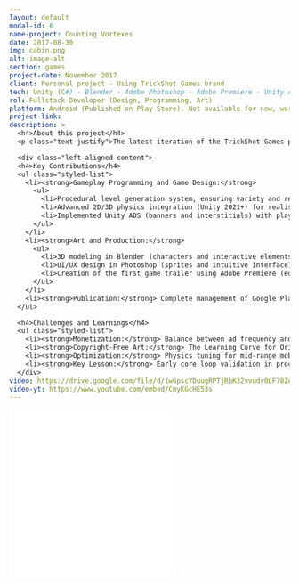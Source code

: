 ```yaml
---
layout: default
modal-id: 6
name-project: Counting Vortexes
date: 2017-08-30
img: cabin.png
alt: image-alt
section: games
project-date: November 2017
client: Personal project - Using TrickShot Games brand
tech: Unity (C#) - Blender - Adobe Photoshop - Adobe Premiere - Unity ADS - Google Play Console
rol: Fullstack Developer (Design, Programming, Art)
platform: Android (Published on Play Store). Not available for now, work in progress
project-link:
description: >
  <h4>About this project</h4>
  <p class="text-justify">The latest iteration of the TrickShot Games project (another attempt at creating a video game studio), focused on exploring monetization through Unity ADS. The game combines 3D puzzle mechanics with procedural level generation, where the objective is to find hidden "vortexes" in a dynamic environment. The player rotates platforms with unique effects (e.g., acceleration, bounce) to avoid obstacles and reach the goal, encouraging experimentation with physics.</p>

  <div class="left-aligned-content">
  <h4>Key Contributions</h4>
  <ul class="styled-list">
    <li><strong>Gameplay Programming and Game Design:</strong>
      <ul>
        <li>Procedural level generation system, ensuring variety and replayability.</li>
        <li>Advanced 2D/3D physics integration (Unity 2021+) for realistic object interactions.</li>
        <li>Implemented Unity ADS (banners and interstitials) with player journey analysis to maximize revenue without breaking the experience.</li>
      </ul>
    </li>
    <li><strong>Art and Production:</strong>
      <ul>
        <li>3D modeling in Blender (characters and interactive elements).</li>
        <li>UI/UX design in Photoshop (sprites and intuitive interface).</li>
        <li>Creation of the first game trailer using Adobe Premiere (editing and visual narrative).</li>
      </ul>
    </li>
    <li><strong>Publication:</strong> Complete management of Google Play Store releases, from optimized builds to metadata (description, icon, screenshots).</li>
  </ul>

  <h4>Challenges and Learnings</h4>
  <ul class="styled-list">
    <li><strong>Monetization:</strong> Balance between ad frequency and player retention (study of basic metrics such as session length).</li>
    <li><strong>Copyright-Free Art:</strong> The Learning Curve for Original Asset Design and Royalty-Free Audio Selection.</li>
    <li><strong>Optimization:</strong> Physics tuning for mid-range mobile devices.</li>
    <li><strong>Key Lesson:</strong> Early core loop validation in procedurally generated games.</li>
  </div>
video: https://drive.google.com/file/d/1w6pscYDuugRPTjRbK32vvudr0LF78Zqq/preview
video-yt: https://www.youtube.com/embed/CmyKGcHE53s
---
```


<div class="embed-responsive embed-responsive-16by9">
  <iframe 
    src="{{ page.video-yt }}" 
    frameborder="0"
    allow="accelerometer; autoplay; clipboard-write; encrypted-media; gyroscope; picture-in-picture" 
    allowfullscreen
    class="w-full h-full">
  </iframe>
</div>

<div class="embed-responsive" style="background: url('img/portfolio/{{ post.img }}') center/cover;">
  <iframe 
    src="{{ page.video }}" 
    frameborder="0"
    allow="accelerometer; autoplay; clipboard-write; encrypted-media; gyroscope; picture-in-picture" 
    allowfullscreen
    class="w-full h-full">
  </iframe>
</div>
